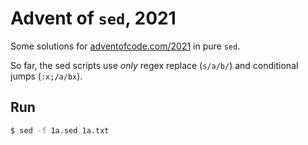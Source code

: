 # Advent of `sed`, 2021
Some solutions for [adventofcode.com/2021](https://adventofcode.com/2021) in pure `sed`.

So far, the sed scripts use _only_ regex replace (`s/a/b/`) and conditional jumps (`:x;/a/bx`).

## Run
```bash
$ sed -f 1a.sed 1a.txt
```
